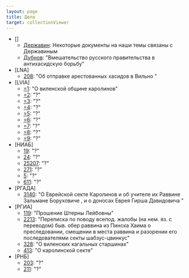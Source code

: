 ```yaml
---
layout: page
title: Дела
target: collectionViewer
---
```


- []
  - <a href="/collections/derzhavin/index.html" target="collectionViewer">Державин</a>:
  Некоторые документы на наши темы связаны с Державиным
  - <a href="/collections/dubnov/index.html" target="collectionViewer">Дубнов</a>:
  "Вмешательство русского правительства в антихасидскую борьбу"
- [LNA]
  - <a href="/collections/lna208/index.html" target="collectionViewer">208</a>:
  "Об отправке арестованных хасидов в Вильно "
- [LVIA]
  - <a href="/collections/lvia1/index.html" target="collectionViewer">=1</a>:
  "О виленской общине каролинов"
  - <a href="/collections/lvia2/index.html" target="collectionViewer">=2</a>:
  "?"
  - <a href="/collections/lvia3/index.html" target="collectionViewer">=3</a>:
  "?"
  - <a href="/collections/lvia4/index.html" target="collectionViewer">=4</a>:
  "?"
  - <a href="/collections/lvia5/index.html" target="collectionViewer">=5</a>:
  "?"
  - <a href="/collections/lvia6/index.html" target="collectionViewer">=6</a>:
  "?"
  - <a href="/collections/lvia7/index.html" target="collectionViewer">=7</a>:
  "?"
  - <a href="/collections/lvia8/index.html" target="collectionViewer">=8</a>:
  "?"
  - <a href="/collections/lvia9/index.html" target="collectionViewer">=9</a>:
  "?"
- [НИАБ]
  - <a href="/collections/niab19/index.html" target="collectionViewer">19</a>:
  "?"
  - <a href="/collections/niab24/index.html" target="collectionViewer">24</a>:
  "?"
  - <a href="/collections/niab25207/index.html" target="collectionViewer">25207</a>:
  "?"
  - <a href="/collections/niab271/index.html" target="collectionViewer">271</a>:
  "?"
  - <a href="/collections/niab5/index.html" target="collectionViewer">5</a>:
  "?"
  - <a href="/collections/niab611/index.html" target="collectionViewer">611</a>:
  "?"
- [РГАДА]
  - <a href="/collections/rgada/index.html" target="collectionViewer">3140</a>:
  "О Еврейской секте Каролинов и об учителе их Раввине Зальмане Боруховиче , и о доносах Еврея Гирша Давидовича "
- [РГИА]
  - <a href="/collections/rgia119/index.html" target="collectionViewer">119</a>:
  "Прошение Штерны Лейбовны"
  - <a href="/collections/rgia2213/index.html" target="collectionViewer">2213</a>:
  "Переписка по поводу всепод. жалобы (на нем. яз. с переводом) быв. обер раввина из Пинска Хаима о преследовании, смещении в места раввина и разорении его последователями секты шабзус-цвинкус"
  - <a href="/collections/rgia328/index.html" target="collectionViewer">328</a>:
  "О виленских кагальных старшинах"
  - <a href="/collections/rgia413/index.html" target="collectionViewer">413</a>:
  "О каролинской секте"
- [РНБ]
  - <a href="/collections/rnb203/index.html" target="collectionViewer">203</a>:
  "?"
  - <a href="/collections/rnb211/index.html" target="collectionViewer">211</a>:
  "?"